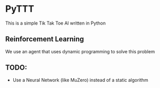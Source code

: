 # PyTTT
This is a simple Tik Tak Toe AI written in Python

## Reinforcement Learning
We use an agent that uses dynamic programming to solve this problem

## TODO:
- Use a Neural Network (like MuZero) instead of a static algorithm

